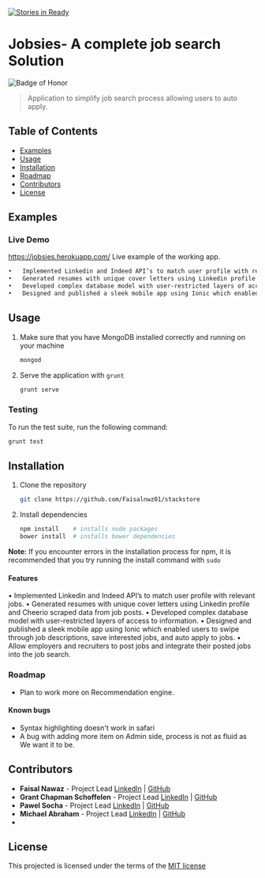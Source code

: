 [![Stories in Ready](https://badge.waffle.io/Faisalnwz01/jobsies-webapp.png?label=ready&title=Ready)](https://waffle.io/Faisalnwz01/jobsies-webapp)
# Jobsies- A complete job search Solution
![Badge of Honor](https://img.shields.io/badge/Built%20at-Fullstack-green.svg?style=flat-square)
> Application to simplify job search process allowing users to auto apply.

## Table of Contents

- [Examples](#examples)
- [Usage](#usage)
- [Installation](#installation)
- [Roadmap](#roadmap)
- [Contributors](#contributors)
- [License](#license)

## Examples


### Live Demo

https://jobsies.herokuapp.com/
Live example of the working app.


```html
•	Implemented Linkedin and Indeed API’s to match user profile with relevant jobs.
•	Generated resumes with unique cover letters using Linkedin profile and Cheerio scraped data from job posts.
•	Developed complex database model with user-restricted layers of access to information.
•	Designed and published a sleek mobile app using Ionic which enabled users to swipe through job descriptions, save interested jobs, and auto apply to jobs.

```

## Usage

1.  Make sure that you have MongoDB installed correctly and running on your machine

    ```bash
    mongod
    ```
2. Serve the application with `grunt`

    ```bash
    grunt serve
    ```
     
### Testing
To run the test suite, run the following command:

```bash
grunt test
```

## Installation

1. Clone the repository

	```bash
	git clone https://github.com/Faisalnwz01/stackstore
	```
2.	Install dependencies

	```bash
	npm install    # installs node packages
	bower install  # installs bower dependencies
	```

__Note:__ If you encounter errors in the installation process for npm, it is recommended that you try running the install command with `sudo`



#### Features

•	Implemented Linkedin and Indeed API’s to match user profile with relevant jobs.
•	Generated resumes with unique cover letters using Linkedin profile and Cheerio scraped data from job posts.
•	Developed complex database model with user-restricted layers of access to information.
•	Designed and published a sleek mobile app using Ionic which enabled users to swipe through job descriptions, save interested jobs, and auto apply to jobs.
•	Allow employers and recruiters to post jobs and integrate their posted jobs into the job search.



### Roadmap
- Plan to work more on Recommendation engine.

#### Known bugs

- Syntax highlighting doesn't work in safari
- A bug with adding more item on Admin side, process is not as fluid as We want it to be.

## Contributors
* __Faisal Nawaz__ - Project Lead [LinkedIn](https://www.linkedin.com/in/faisalnwz) | [GitHub](https://github.com/faisalnwz01)
* __Grant Chapman Schoffelen__ - Project Lead  [LinkedIn](https://www.linkedin.com/profile/view?id=365808666) | [GitHub](https://github.com/GrantSchoffelen)
* __Pawel Socha__ - Project Lead [LinkedIn](https://www.linkedin.com/in/sochapawel) | [GitHub](https://github.com/psoch)
* __Michael Abraham__ - Project Lead [LinkedIn](https://www.linkedin.com/in/mjabraham) | [GitHub](https://github.com/mjabraham47)
* 

## License

This projected is licensed under the terms of the [MIT license](/LICENSE)